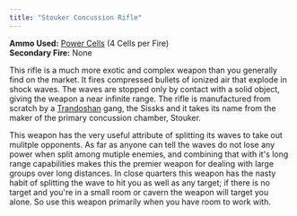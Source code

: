 ```yaml
---
title: "Stouker Concussion Rifle"
---
```


**Ammo Used:** [Power Cells](/database/items/power-cells) (4 Cells per Fire)<br />
**Secondary Fire:** None 

This rifle is a much more exotic and complex weapon than you generally find on the market. It fires compressed bullets of ionized air that explode in shock waves. The waves are stopped only by contact with a solid object, giving the weapon a near infinite range. The rifle is manufactured from scratch by a [Trandoshan](/database/enemies/trandoshan) gang, the Sissks and it takes its name from the maker of the primary concussion chamber, Stouker.

This weapon has the very useful attribute of splitting its waves to take out mulitple opponents. As far as anyone can tell the waves do not lose any power when split among mutiple enemies, and combining that with it's long range capabilities makes this the premier weapon for dealing with large groups over long distances. In close quarters this weapon has the nasty habit of splitting the wave to hit you as well as any target; if there is no target and you're in a small room or cavern the weapon will target you alone. So use this weapon primarily when you have room to work with.
